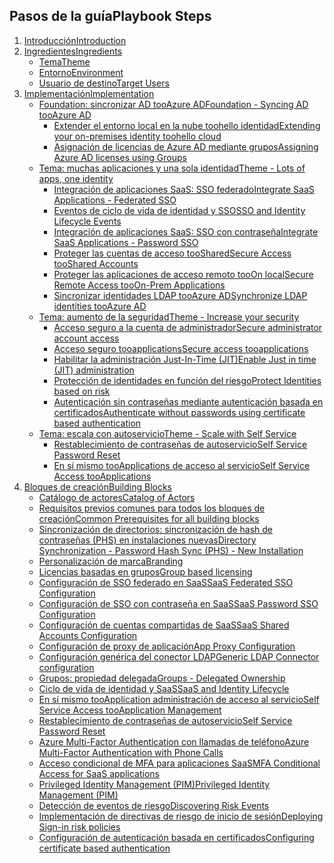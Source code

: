 ## <a name="playbook-steps"></a><span data-ttu-id="89636-101">Pasos de la guía</span><span class="sxs-lookup"><span data-stu-id="89636-101">Playbook Steps</span></span>
1. [<span data-ttu-id="89636-102">Introducción</span><span class="sxs-lookup"><span data-stu-id="89636-102">Introduction</span></span>](../articles/active-directory/active-directory-playbook-intro.md)
2. [<span data-ttu-id="89636-103">Ingredientes</span><span class="sxs-lookup"><span data-stu-id="89636-103">Ingredients</span></span>](../articles/active-directory/active-directory-playbook-ingredients.md)
    * [<span data-ttu-id="89636-104">Tema</span><span class="sxs-lookup"><span data-stu-id="89636-104">Theme</span></span>](../articles/active-directory/active-directory-playbook-ingredients.md)
    * [<span data-ttu-id="89636-105">Entorno</span><span class="sxs-lookup"><span data-stu-id="89636-105">Environment</span></span>](../articles/active-directory/active-directory-playbook-ingredients.md#theme)
    * [<span data-ttu-id="89636-106">Usuario de destino</span><span class="sxs-lookup"><span data-stu-id="89636-106">Target Users</span></span>](../articles/active-directory/active-directory-playbook-ingredients.md#environment)
3. [<span data-ttu-id="89636-107">Implementación</span><span class="sxs-lookup"><span data-stu-id="89636-107">Implementation</span></span>](../articles/active-directory/active-directory-playbook-implementation.md)
   * [<span data-ttu-id="89636-108">Foundation: sincronizar AD tooAzure AD</span><span class="sxs-lookup"><span data-stu-id="89636-108">Foundation - Syncing AD tooAzure AD</span></span>](../articles/active-directory/active-directory-playbook-implementation.md#foundation---syncing-ad-to-azure-ad)
     * [<span data-ttu-id="89636-109">Extender el entorno local en la nube toohello identidad</span><span class="sxs-lookup"><span data-stu-id="89636-109">Extending your on-premises identity toohello cloud</span></span>](../articles/active-directory/active-directory-playbook-implementation.md#extending-your-on-premises-identity-to-the-cloud)  
     * [<span data-ttu-id="89636-110">Asignación de licencias de Azure AD mediante grupos</span><span class="sxs-lookup"><span data-stu-id="89636-110">Assigning Azure AD licenses using Groups</span></span>](../articles/active-directory/active-directory-playbook-implementation.md#assigning-azure-ad-licenses-using-groups)
   * [<span data-ttu-id="89636-111">Tema: muchas aplicaciones y una sola identidad</span><span class="sxs-lookup"><span data-stu-id="89636-111">Theme - Lots of apps, one identity</span></span>](../articles/active-directory/active-directory-playbook-implementation.md#theme---lots-of-apps-one-identity)
     * [<span data-ttu-id="89636-112">Integración de aplicaciones SaaS: SSO federado</span><span class="sxs-lookup"><span data-stu-id="89636-112">Integrate SaaS Applications - Federated SSO</span></span>](../articles/active-directory/active-directory-playbook-implementation.md#integrate-saas-applications---federated-sso)
     * [<span data-ttu-id="89636-113">Eventos de ciclo de vida de identidad y SSO</span><span class="sxs-lookup"><span data-stu-id="89636-113">SSO and Identity Lifecycle Events</span></span>](../articles/active-directory/active-directory-playbook-implementation.md#sso-and-identity-lifecycle-events)
     * [<span data-ttu-id="89636-114">Integración de aplicaciones SaaS: SSO con contraseña</span><span class="sxs-lookup"><span data-stu-id="89636-114">Integrate SaaS Applications - Password SSO</span></span>](../articles/active-directory/active-directory-playbook-implementation.md#integrate-saas-applications---password-sso)
     * [<span data-ttu-id="89636-115">Proteger las cuentas de acceso tooShared</span><span class="sxs-lookup"><span data-stu-id="89636-115">Secure Access tooShared Accounts</span></span>](../articles/active-directory/active-directory-playbook-implementation.md#secure-access-to-shared-accounts)
     * [<span data-ttu-id="89636-116">Proteger las aplicaciones de acceso remoto tooOn local</span><span class="sxs-lookup"><span data-stu-id="89636-116">Secure Remote Access tooOn-Prem Applications</span></span>](../articles/active-directory/active-directory-playbook-implementation.md#secure-remote-access-to-on-premises-applications)
     * [<span data-ttu-id="89636-117">Sincronizar identidades LDAP tooAzure AD</span><span class="sxs-lookup"><span data-stu-id="89636-117">Synchronize LDAP identities tooAzure AD</span></span>](../articles/active-directory/active-directory-playbook-implementation.md#synchronize-ldap-identities-to-azure-ad)
   * [<span data-ttu-id="89636-118">Tema: aumento de la seguridad</span><span class="sxs-lookup"><span data-stu-id="89636-118">Theme - Increase your security</span></span>](../articles/active-directory/active-directory-playbook-implementation.md#theme---increase-your-security)
     * [<span data-ttu-id="89636-119">Acceso seguro a la cuenta de administrador</span><span class="sxs-lookup"><span data-stu-id="89636-119">Secure administrator account access</span></span>](../articles/active-directory/active-directory-playbook-implementation.md#secure-administrator-account-access)
     * [<span data-ttu-id="89636-120">Acceso seguro tooapplications</span><span class="sxs-lookup"><span data-stu-id="89636-120">Secure access tooapplications</span></span>](../articles/active-directory/active-directory-playbook-implementation.md#secure-access-to-applications)
     * [<span data-ttu-id="89636-121">Habilitar la administración Just-In-Time (JIT)</span><span class="sxs-lookup"><span data-stu-id="89636-121">Enable Just in time (JIT) administration</span></span>](../articles/active-directory/active-directory-playbook-implementation.md#enable-just-in-time-jit-administration)
     * [<span data-ttu-id="89636-122">Protección de identidades en función del riesgo</span><span class="sxs-lookup"><span data-stu-id="89636-122">Protect Identities based on risk</span></span>](../articles/active-directory/active-directory-playbook-implementation.md#protect-identities-based-on-risk)
     * [<span data-ttu-id="89636-123">Autenticación sin contraseñas mediante autenticación basada en certificados</span><span class="sxs-lookup"><span data-stu-id="89636-123">Authenticate without passwords using certificate based authentication</span></span>](../articles/active-directory/active-directory-playbook-implementation.md#authenticate-without-passwords-using-certificate-based-authentication)
   * [<span data-ttu-id="89636-124">Tema: escala con autoservicio</span><span class="sxs-lookup"><span data-stu-id="89636-124">Theme - Scale with Self Service</span></span>](../articles/active-directory/active-directory-playbook-implementation.md#theme---scale-with-self-service)
     * [<span data-ttu-id="89636-125">Restablecimiento de contraseñas de autoservicio</span><span class="sxs-lookup"><span data-stu-id="89636-125">Self Service Password Reset</span></span>](../articles/active-directory/active-directory-playbook-implementation.md#self-service-password-reset)
     * [<span data-ttu-id="89636-126">En sí mismo tooApplications de acceso al servicio</span><span class="sxs-lookup"><span data-stu-id="89636-126">Self Service Access tooApplications</span></span>](../articles/active-directory/active-directory-playbook-implementation.md#self-service-access-to-applications)
4. [<span data-ttu-id="89636-127">Bloques de creación</span><span class="sxs-lookup"><span data-stu-id="89636-127">Building Blocks</span></span>](../articles/active-directory/active-directory-playbook-building-blocks.md)
   * [<span data-ttu-id="89636-128">Catálogo de actores</span><span class="sxs-lookup"><span data-stu-id="89636-128">Catalog of Actors</span></span>](../articles/active-directory/active-directory-playbook-building-blocks.md)
   * [<span data-ttu-id="89636-129">Requisitos previos comunes para todos los bloques de creación</span><span class="sxs-lookup"><span data-stu-id="89636-129">Common Prerequisites for all building blocks</span></span>](../articles/active-directory/active-directory-playbook-building-blocks.md#common-prerequisites-for-all-building-blocks)
   * [<span data-ttu-id="89636-130">Sincronización de directorios: sincronización de hash de contraseñas (PHS) en instalaciones nuevas</span><span class="sxs-lookup"><span data-stu-id="89636-130">Directory Synchronization - Password Hash Sync (PHS) - New Installation</span></span>](../articles/active-directory/active-directory-playbook-building-blocks.md#directory-synchronization---password-hash-sync-phs---new-installation)
   * [<span data-ttu-id="89636-131">Personalización de marca</span><span class="sxs-lookup"><span data-stu-id="89636-131">Branding</span></span>](../articles/active-directory/active-directory-playbook-building-blocks.md#branding)
   * [<span data-ttu-id="89636-132">Licencias basadas en grupos</span><span class="sxs-lookup"><span data-stu-id="89636-132">Group based licensing</span></span>](../articles/active-directory/active-directory-playbook-building-blocks.md#group-based-licensing)
   * [<span data-ttu-id="89636-133">Configuración de SSO federado en SaaS</span><span class="sxs-lookup"><span data-stu-id="89636-133">SaaS Federated SSO Configuration</span></span>](../articles/active-directory/active-directory-playbook-building-blocks.md#saas-federated-sso-configuration)
   * [<span data-ttu-id="89636-134">Configuración de SSO con contraseña en SaaS</span><span class="sxs-lookup"><span data-stu-id="89636-134">SaaS Password SSO Configuration</span></span>](../articles/active-directory/active-directory-playbook-building-blocks.md#saas-password-sso-configuration)
   * [<span data-ttu-id="89636-135">Configuración de cuentas compartidas de SaaS</span><span class="sxs-lookup"><span data-stu-id="89636-135">SaaS Shared Accounts Configuration</span></span>](../articles/active-directory/active-directory-playbook-building-blocks.md#saas-shared-accounts-configuration)
   * [<span data-ttu-id="89636-136">Configuración de proxy de aplicación</span><span class="sxs-lookup"><span data-stu-id="89636-136">App Proxy Configuration</span></span>](../articles/active-directory/active-directory-playbook-building-blocks.md#app-proxy-configuration)
   * [<span data-ttu-id="89636-137">Configuración genérica del conector LDAP</span><span class="sxs-lookup"><span data-stu-id="89636-137">Generic LDAP Connector configuration</span></span>](../articles/active-directory/active-directory-playbook-building-blocks.md#generic-ldap-connector-configuration)
   * [<span data-ttu-id="89636-138">Grupos: propiedad delegada</span><span class="sxs-lookup"><span data-stu-id="89636-138">Groups - Delegated Ownership</span></span>](../articles/active-directory/active-directory-playbook-building-blocks.md#groups---delegated-ownership)
   * [<span data-ttu-id="89636-139">Ciclo de vida de identidad y SaaS</span><span class="sxs-lookup"><span data-stu-id="89636-139">SaaS and Identity Lifecycle</span></span>](../articles/active-directory/active-directory-playbook-building-blocks.md#saas-and-identity-lifecycle)
   * [<span data-ttu-id="89636-140">En sí mismo tooApplication administración de acceso al servicio</span><span class="sxs-lookup"><span data-stu-id="89636-140">Self Service Access tooApplication Management</span></span>](../articles/active-directory/active-directory-playbook-building-blocks.md#self-service-access-to-application-management)
   * [<span data-ttu-id="89636-141">Restablecimiento de contraseñas de autoservicio</span><span class="sxs-lookup"><span data-stu-id="89636-141">Self Service Password Reset</span></span>](../articles/active-directory/active-directory-playbook-building-blocks.md#self-service-password-reset)
   * [<span data-ttu-id="89636-142">Azure Multi-Factor Authentication con llamadas de teléfono</span><span class="sxs-lookup"><span data-stu-id="89636-142">Azure Multi-Factor Authentication with Phone Calls</span></span>](../articles/active-directory/active-directory-playbook-building-blocks.md#azure-multi-factor-authentication-with-phone-calls)
   * [<span data-ttu-id="89636-143">Acceso condicional de MFA para aplicaciones SaaS</span><span class="sxs-lookup"><span data-stu-id="89636-143">MFA Conditional Access for SaaS applications</span></span>](../articles/active-directory/active-directory-playbook-building-blocks.md#mfa-conditional-access-for-saas-applications)
   * [<span data-ttu-id="89636-144">Privileged Identity Management (PIM)</span><span class="sxs-lookup"><span data-stu-id="89636-144">Privileged Identity Management (PIM)</span></span>](../articles/active-directory/active-directory-playbook-building-blocks.md#privileged-identity-management-pim)
   * [<span data-ttu-id="89636-145">Detección de eventos de riesgo</span><span class="sxs-lookup"><span data-stu-id="89636-145">Discovering Risk Events</span></span>](../articles/active-directory/active-directory-playbook-building-blocks.md#discovering-risk-events)
   * [<span data-ttu-id="89636-146">Implementación de directivas de riesgo de inicio de sesión</span><span class="sxs-lookup"><span data-stu-id="89636-146">Deploying Sign-in risk policies</span></span>](../articles/active-directory/active-directory-playbook-building-blocks.md#deploying-sign-in-risk-policies)
   * [<span data-ttu-id="89636-147">Configuración de autenticación basada en certificados</span><span class="sxs-lookup"><span data-stu-id="89636-147">Configuring certificate based authentication</span></span>](../articles/active-directory/active-directory-playbook-building-blocks.md#configuring-certificate-based-authentication)
